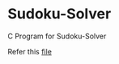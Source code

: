 # Sudoku-Solver
C Program for Sudoku-Solver

Refer this <a href="https://github.com/suyashphatak23/Sudoku-Solver/blob/master/PC%20PPT.pdf">file</a>
